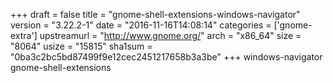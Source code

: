 +++
draft = false
title = "gnome-shell-extensions-windows-navigator"
version = "3.22.2-1"
date = "2016-11-16T14:08:14"
categories = ['gnome-extra']
upstreamurl = "http://www.gnome.org/"
arch = "x86_64"
size = "8064"
usize = "15815"
sha1sum = "0ba3c2bc5bd87499f9e12cec2451217658b3a3be"
+++
windows-navigator gnome-shell-extensions